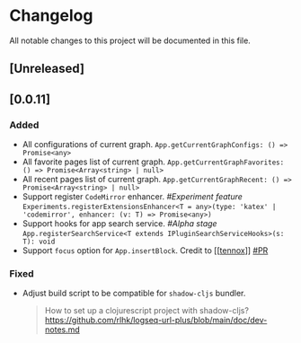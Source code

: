 # Changelog

All notable changes to this project will be documented in this file.

## [Unreleased]

## [0.0.11]

### Added

- All configurations of current graph.
  `App.getCurrentGraphConfigs: () => Promise<any>`
- All favorite pages list of current graph.
  `App.getCurrentGraphFavorites: () => Promise<Array<string> | null>`
- All recent pages list of current graph.
  `App.getCurrentGraphRecent: () => Promise<Array<string> | null>`
- Support register `CodeMirror` enhancer. _#Experiment feature_
  `Experiments.registerExtensionsEnhancer<T = any>(type: 'katex' | 'codemirror', enhancer: (v: T) => Promise<any>)`
- Support hooks for app search service. _#Alpha stage_
  `App.registerSearchService<T extends IPluginSearchServiceHooks>(s: T): void`
- Support `focus` option for `App.insertBlock`. Credit
  to [[[tennox](https://github.com/tennox)]] [#PR](https://github.com/logseq/logseq/commit/4217057a44de65e5c64be37857af2fb4e9534b24)

### Fixed

- Adjust build script to be compatible for `shadow-cljs` bundler.
  > How to set up a clojurescript project with shadow-cljs?
  > https://github.com/rlhk/logseq-url-plus/blob/main/doc/dev-notes.md